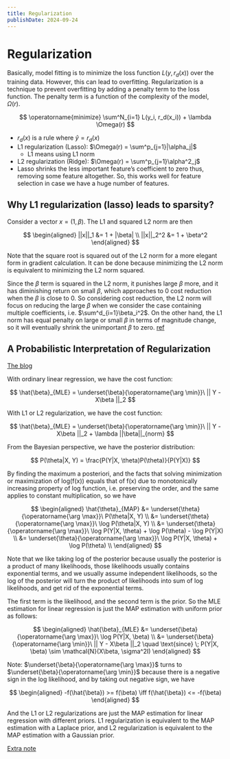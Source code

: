 ```yaml
---
title: Regularization
publishDate: 2024-09-24
---
```


# Regularization

Basically, model fitting is to minimize the loss function $L(y, r_d(x))$ over the training data. However, this can lead to overfitting. Regularization is a technique to prevent overfitting by adding a penalty term to the loss function. The penalty term is a function of the complexity of the model, $\Omega(r)$.

$$
\operatorname{minimize} \sum^N_{i=1} L(y_i, r_d(x_i)) + \lambda \Omega(r)
$$

- $r_d(x)$ is a rule where $\hat{y} = r_d(x)$
- L1 regularization (Lasso): $\Omega(r) = \sum^p_{j=1}|\alpha_j|$
  - L1 means using L1 norm
- L2 regularization (Ridge): $\Omega(r) = \sum^p_{j=1}\alpha^2_j$
- Lasso shrinks the less important feature’s coefficient to zero thus, removing some feature altogether. So, this works well for feature selection in case we have a huge number of features.

## Why L1 regularization (lasso) leads to sparsity?

Consider a vector $x=(1, \beta)$. The L1 and squared L2 norm are then

$$
\begin{aligned}
||x||_1 &= 1 + |\beta| \\
||x||_2^2 &= 1 + \beta^2
\end{aligned}
$$

Note that the square root is squared out of the L2 norm for a more elegant form in gradient calculation. It can be done because minimizing the L2 norm is equivalent to minimizing the L2 norm squared.

Since the $\beta$ term is squared in the L2 norm, it punishes large $\beta$ more, and it has diminishing return on small $\beta$, which approaches to 0 cost reduction when the $\beta$ is close to 0. So considering cost reduction, the L2 norm will focus on reducing the large $\beta$ when we consider the case containing multiple coefficients, i.e. $\sum^d_{i=1}\beta_i^2$. On the other hand, the L1 norm has equal penalty on large or small $\beta$ in terms of magnitude change, so it will eventually shrink the unimportant $\beta$ to zero. [ref](https://stats.stackexchange.com/a/45644)

## A Probabilistic Interpretation of Regularization

[The blog](https://bjlkeng.io/posts/probabilistic-interpretation-of-regularization/)

With ordinary linear regression, we have the cost function:

$$
\hat{\beta}_{MLE} = \underset{\beta}{\operatorname{\arg \min}}\ || Y - X\beta ||_2
$$

With L1 or L2 regularization, we have the cost function:

$$
\hat{\beta}_{MLE} = \underset{\beta}{\operatorname{\arg \min}}\ || Y - X\beta ||_2 + \lambda ||\beta||_{norm}
$$

From the Bayesian perspective, we have the posterior distribution:

$$
P(\theta|X, Y) = \frac{P(Y|X, \theta)P(\theta)}{P(Y|X)}
$$

By finding the maximum a posteriori, and the facts that solving minimization or maximization of log(f(x)) equals that of f(x) due to monotonically increasing property of log function, i.e. preserving the order, and the same applies to constant multiplication, so we have

$$
\begin{aligned}
\hat{\theta}_{MAP} &= \underset{\theta}{\operatorname{\arg \max}}\ P(\theta|X, Y) \\
&= \underset{\theta}{\operatorname{\arg \max}}\ \log P(\theta|X, Y) \\
&= \underset{\theta}{\operatorname{\arg \max}}\ \log P(Y|X, \theta) + \log P(\theta) - \log P(Y|X) \\
&= \underset{\theta}{\operatorname{\arg \max}}\ \log P(Y|X, \theta) + \log P(\theta) \\
\end{aligned}
$$

Note that we like taking log of the posterior because usually the posterior is a product of many likelihoods, those likelihoods usually contains exponential terms, and we usually assume independent likelihoods, so the log of the posterior will turn the product of likelihoods into sum of log likelihoods, and get rid of the exponential terms.

The first term is the likelihood, and the second term is the prior. So the MLE estimation for linear regression is just the MAP estimation with uniform prior as follows:

$$
\begin{aligned}
\hat{\beta}_{MLE} &=  \underset{\beta}{\operatorname{\arg \max}}\ \log P(Y|X, \beta) \\
&= \underset{\beta}{\operatorname{\arg \min}}\ || Y - X\beta ||_2 \quad \text{since} \; P(Y|X, \beta) \sim \mathcal{N}(X\beta, \sigma^2I)
\end{aligned}
$$

Note: $\underset{\beta}{\operatorname{\arg \max}}$ turns to $\underset{\beta}{\operatorname{\arg \min}}$ because there is a negative sign in the log likelihood, and by taking out negative sign, we have

$$
\begin{aligned}
-f(\hat{\beta}) >= f(\beta)  \iff f(\hat{\beta}) <= -f(\beta)
\end{aligned}
$$

And the L1 or L2 regularizations are just the MAP estimation for linear regression with different priors. L1 regularization is equivalent to the MAP estimation with a Laplace prior, and L2 regularization is equivalent to the MAP estimation with a Gaussian prior.

[Extra note](https://ycc.idv.tw/deep-dl_3.html)
